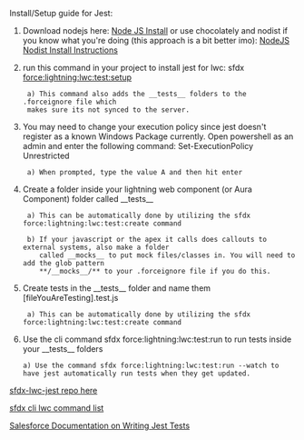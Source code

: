 Install/Setup guide for Jest:

1) Download nodejs here: [Node JS Install](https://nodejs.org/en/download/) or use chocolately and nodist if you know what you're doing (this approach is a bit better imo): [NodeJS Nodist Install Instructions](https://github.com/nullivex/nodist)

2) run this command in your project to install jest for lwc: sfdx [force:lightning:lwc:test:setup](https://developer.salesforce.com/docs/atlas.en-us.sfdx_cli_reference.meta/sfdx_cli_reference/cli_reference_force_lightning.htm)

        a) This command also adds the __tests__ folders to the .forceignore file which 
        makes sure its not synced to the server.

3) You may need to change your execution policy since jest doesn't register as a known Windows Package currently. Open powershell as an admin and enter the following command: Set-ExecutionPolicy Unrestricted

        a) When prompted, type the value A and then hit enter

4) Create a folder inside your lightning web component (or Aura Component) folder called \_\_tests\_\_

        a) This can be automatically done by utilizing the sfdx force:lightning:lwc:test:create command

        b) If your javascript or the apex it calls does callouts to external systems, also make a folder 
           called __mocks__ to put mock files/classes in. You will need to add the glob pattern
           **/__mocks__/** to your .forceignore file if you do this.

6) Create tests in the \_\_tests\_\_ folder and name them [fileYouAreTesting].test.js

        a) This can be automatically done by utilizing the sfdx force:lightning:lwc:test:create command

7) Use the cli command sfdx force:lightning:lwc:test:run to run tests inside your \_\_tests\_\_ folders

       a) Use the command sfdx force:lightning:lwc:test:run --watch to have jest automatically run tests when they get updated. 

[sfdx-lwc-jest repo here](https://github.com/salesforce/sfdx-lwc-jest)

[sfdx cli lwc command list](https://developer.salesforce.com/docs/atlas.en-us.sfdx_cli_reference.meta/sfdx_cli_reference/cli_reference_force_lightning.htm)

[Salesforce Documentation on Writing Jest Tests](https://developer.salesforce.com/docs/component-library/documentation/en/lwc/lwc.unit_testing_using_jest_patterns)
